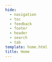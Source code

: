 ```yaml
---
hide:
  - navigation
  - toc
  - feedback
  - footer
  - header
  - search
  - tab
template: home.html
title: Home
---
```

